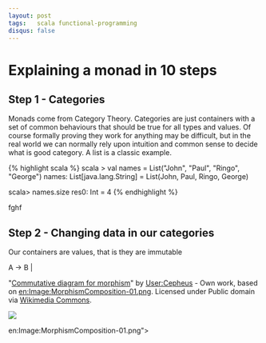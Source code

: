 ```yaml
---
layout: post
tags:   scala functional-programming
disqus: false 
---
```


# Explaining a monad in 10 steps

## Step 1 - Categories 

Monads come from Category Theory. Categories are just containers with a set of common behaviours 
that should be true for all types and values. Of course formally proving they work for anything may be 
difficult, but in the real world we can normally rely upon intuition and common sense to decide what 
is good category. A list is a classic example.

{% highlight scala %}
scala > val names = List("John", "Paul", "Ringo", "George")
names: List[java.lang.String] = List(John, Paul, Ringo, George)

scala> names.size
res0: Int = 4
{% endhighlight %}


fghf

## Step 2 - Changing data in our categories 

Our containers are values, that is they are immutable 

  A  ->  B
         |


"<a href="http://commons.wikimedia.org/wiki/File:Commutative_diagram_for_morphism.svg#mediaviewer/File:Commutative_diagram_for_morphism.svg">Commutative diagram for morphism</a>" by <a href="//commons.wikimedia.org/wiki/User:Cepheus" title="User:Cepheus">User:Cepheus</a> - Own work, based on <a href="//en.wikipedia.org/wiki/Image:MorphismComposition-01.png" class="extiw" title="en:Image:MorphismComposition-01.png">en:Image:MorphismComposition-01.png</a>. Licensed under Public domain via <a href="//commons.wikimedia.org/wiki/">Wikimedia Commons</a>.
         
<img  src="http://upload.wikimedia.org/wikipedia/commons/1/1a/MorphismComposition-01.png"> 

en:Image:MorphismComposition-01.png">
